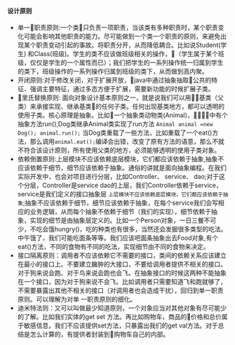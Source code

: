 #### 设计原则
- 单一职责原则:一个类只负责一项职责，当该类有多种职责时，某个职责变化可能会影响其他职责的能力。尽可能做到一个类一个职责的原则，来避免出现某个职责变动引起的事故。将职责分开，从而降低耦合。比如说Student(学生) 和Class(班级)。学生的类不应该做班级相关的操作，（学生属于某个班级，仅仅是学生的一个属性而已）；我们把学生的一系列操作统一归属到学生的类下，班级操作的一系列操作归属到班级的类下，从而做到高内聚。
- 开闭原则:对于修改关闭，对于扩展开放，java中通过抽象抽取公共的特征、强调主要特征，通过多态方便于扩展，需要新功能的时候扩展子类。
- 里氏替换原则: 面向对象设计基本原则之一，就是说我们可以用基类（父类）来承接实现、继承基类的任何子类。任何出现基类地方，都可以透明的使用子类。核心原理是抽象。比如一个抽象类动物类(Animal)，中有个抽象方法run(),Dog类继承Animal类实现了run方法 `Animal animal =new Dog(); animal.run();` 当Dog类重载了一些方法，比如重载了一个eat()方法，那么调用`animal.eat();`编译会出错，改变了原有方法的语意，那么不就不符合该设计原则，所有使用父类的地方，必须能够透明的使用子类对象。
- 依赖倒置原则:上层模块不应该依赖底层模块，它们都应该依赖于抽象,抽象不应该依赖于细节，细节应该依赖于抽象。通俗的讲就是面向抽象编程。在我们实际开发中，也会对项目进行分层，比如Controller、 service、 dao;对于这个分层，Controller是service dao的上层，我们Controller依赖于service，service是我们定义的接口抽象层 `上层模块不应该依赖底层模块，它们都应该依赖于抽象`;抽象不应该依赖于细节，细节应该依赖于抽象，在每个service我们会写相应的业务逻辑，从而每个抽象不依赖于细节（我们的实现），细节依赖于抽象，实现的细节是由抽象层定义的。比如一个Person对象，一日三餐不可少，不吃会饿hungry()，吃的种类也有很多，当然还会发掘很多类型的吃法。中午饿了，我们可能吃面条等等。我们应该吧面条抽象出去Food对象,有个eat()方法，不同的食物有不同的吃法，实现细节由不同的食物来决定。
- 接口隔离原则：调用者不应该依赖它不需要的接口，类间的依赖关系应该建立在最小的接口上。不要建立臃肿的大接口，不要给调用者提供不相关的接口。对于狗来说会跑、对于鸟来说会跑也会飞。在抽象接口的时候这两种不能抽象在一个接口，因为对于狗来说不会飞。比如调用者只需要知道飞和跑就够了，不需要暴露出其他不相关的接口（对调用者也会造成干扰），回归到单一职责原则。可以理解为对单
一职责原则的细化。
- 迪米特法则：又可以叫做最少知道原则，一个对象应当对其他对象有尽可能少的了解。比如我们实体的get set 方法。再比如购物车，商品的价格和总价属于敏感信息，我们不应该提供set方法，只暴露出我们的get val方法。对于总结是怎么计算的，有提供者封装到购物车自己的内部。
